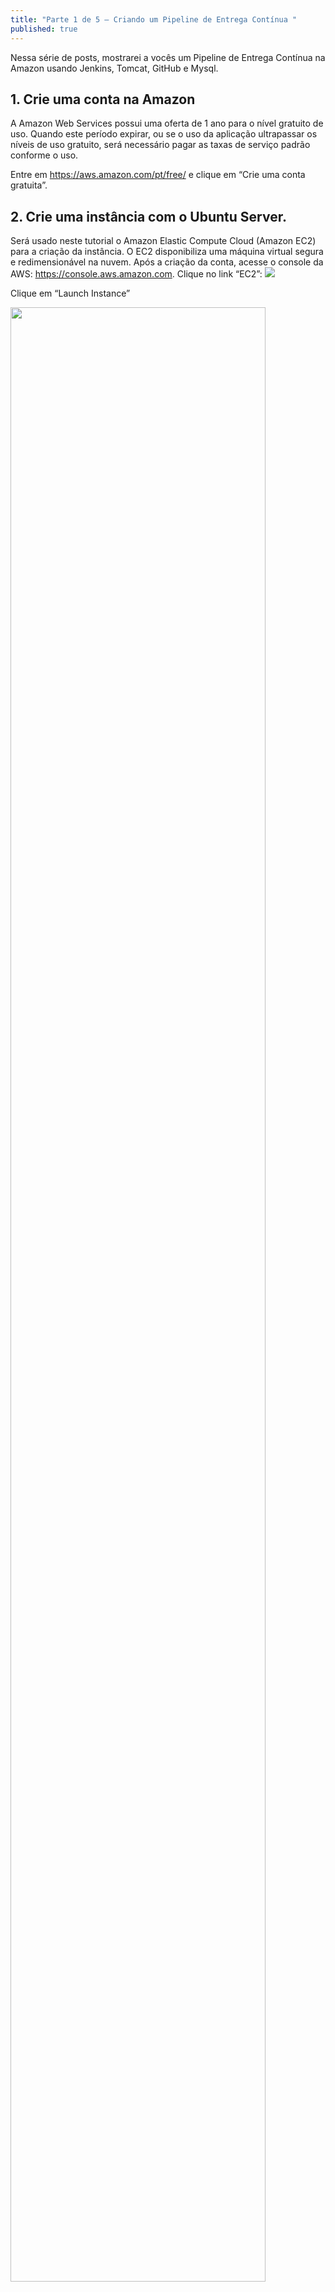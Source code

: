 ```yaml
---
title: "Parte 1 de 5 – Criando um Pipeline de Entrega Contínua "
published: true
---
```



Nessa série de posts, mostrarei a vocês um Pipeline de Entrega Contínua na Amazon usando Jenkins, Tomcat, GitHub e Mysql. 

## 1. Crie uma conta na Amazon 
A Amazon Web Services possui uma oferta de 1 ano para o nível gratuito de uso. Quando este período expirar, ou se o uso da aplicação ultrapassar os níveis de uso gratuito, será necessário pagar as taxas de serviço padrão conforme o uso. 

Entre em https://aws.amazon.com/pt/free/ e clique em “Crie uma conta gratuita”. 

## 2. Crie uma instância com o Ubuntu Server. 

Será usado neste tutorial o Amazon Elastic Compute Cloud (Amazon EC2) para a criação da instância. O EC2 disponibiliza uma máquina virtual segura e redimensionável na nuvem. Após a criação da conta, acesse o console da AWS:  https://console.aws.amazon.com. Clique no link “EC2”:
<img src="https://raw.githubusercontent.com/fabiodamas/fabiodamas.github.io/master/_posts/images/pipeline/amazon1.jpg">

Clique em “Launch Instance” 

<img style="width:90%;height:auto;" src="https://raw.githubusercontent.com/fabiodamas/fabiodamas.github.io/master/_posts/images/pipeline/amazon2.jpg">


Clique no botão “Select” da máquina com o Ubuntu Server. Repare que há a indicação “Free tier eligible”, mostrando que essa máquina está no nível gratuito da AWS:
<img src="https://raw.githubusercontent.com/fabiodamas/fabiodamas.github.io/master/_posts/images/pipeline/amazon3.jpg" width="953" height="533">


Clique em “Review and Launch”: 
<img src="https://raw.githubusercontent.com/fabiodamas/fabiodamas.github.io/master/_posts/images/pipeline/amazon4.jpg" width="953" height="533">

 

## 3. Porta 8080 para Tomcat. 

Teremos que configurar a porta 8080 para o Tomcat. Para isso, clique em “Edit security groups”: 
 <img src="https://raw.githubusercontent.com/fabiodamas/fabiodamas.github.io/master/_posts/images/pipeline/amazon5.jpg" width="953" height="533">

Teremos que configurar a porta 8080 para o Tomcat. Clique no botão “Add Rule”, em “Port Range” insira “8080”. Em “Source”, será definido qual IP pode acessar a instância. No exemplo, será deixado qualquer “IP”: 
<img src="https://raw.githubusercontent.com/fabiodamas/fabiodamas.github.io/master/_posts/images/pipeline/amazon6.jpg" width="953" height="533">

Clique em “Review and Launch” e “Launch” novamente. 

## 4. Chave de acesso para a Instância. 

Será pedido para você criar uma  chave para você conectar na instância. A chave será um arquivo com a extensão .pem, que você deverá armazenar em seu computador. Toda vez que você for acessar a instância por SSH, deverá usar a chave. 

No primeiro comboBox, escolha “Create a new Key pair” e digite o nome da chave em “Key pair name”. Clique no botão “Download Key Pair”:  
<img src="https://raw.githubusercontent.com/fabiodamas/fabiodamas.github.io/master/_posts/images/pipeline/amazon7.jpg" width="953" height="533">

Salve a chave em um local seguro. Como sugestão, caso esteja usando Linux, crie uma pasta com o nome “.ssh”, na pasta de usuário.  Clique no botao “Launch Instances”. 

Será exibido uma mensagem, indicando que a instância está sendo inicializada: 
<img src="https://raw.githubusercontent.com/fabiodamas/fabiodamas.github.io/master/_posts/images/pipeline/amazon8.png" width="953" height="533">

## 5. Visualizando instância criada. 

No canto inferior direito da tela, clique em “View Instances” para visualizarmos a instância criada: 
<img src="https://raw.githubusercontent.com/fabiodamas/fabiodamas.github.io/master/_posts/images/pipeline/amazon9.png" width="953" height="533"> 

Você verá a sua instância recém-criada, Ubuntu-Server: 
<img src="https://raw.githubusercontent.com/fabiodamas/fabiodamas.github.io/master/_posts/images/pipeline/amazon10.png" width="953" height="533">
 
Veja a parte 2 do tutorial: Pipeline de Entrega Contínua – Parte 2 – SSH/Java/Tomcat/Mysql 
